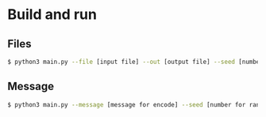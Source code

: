 # Build and run

## Files

```sh
$ python3 main.py --file [input file] --out [output file] --seed [number for random]
```

## Message

```sh
$ python3 main.py --message [message for encode] --seed [number for random]
```
